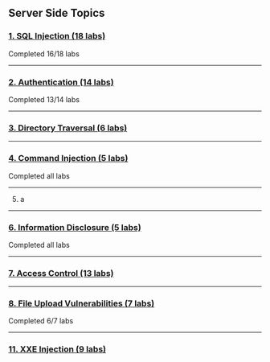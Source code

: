 ## Server Side Topics

### [**1. SQL Injection (18 labs)**](/SQL%20Injection)
Completed 16/18 labs
___
### [**2. Authentication (14 labs)**](/Authentication)
Completed 13/14 labs
___
### [**3. Directory Traversal (6 labs)**](/Directory%20Traversal)

___
### [**4. Command Injection (5 labs)**](/Command%20Injection)
Completed all labs
___
5. a
___
### [**6. Information Disclosure (5 labs)**](/Information%20Disclosure)
Completed all labs
___
### [**7. Access Control (13 labs)**](/Access%20Control)
___
### [**8. File Upload Vulnerabilities (7 labs)**](./File%20Upload%20Vulnerabilities)
Completed 6/7 labs
___
### [**11. XXE Injection (9 labs)**](./XXE%20Injection)
